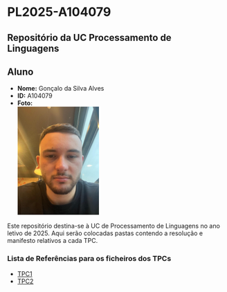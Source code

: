 # PL2025-A104079

## Repositório da UC Processamento de Linguagens

## Aluno

- **Nome:** Gonçalo da Silva Alves
- **ID:** A104079
- **Foto:** <br/> <img src="pic.jpeg" alt="Profile picture" width="188" height="250"/>

Este repositório destina-se à UC de Processamento de Linguagens no ano letivo de 2025. Aqui serão colocadas pastas contendo a resolução e manifesto relativos a cada TPC.

### Lista de Referências para os ficheiros dos TPCs

- [TPC1](./TPC1)
- [TPC2](./TPC2)